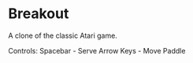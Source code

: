 # Breakout

A clone of the classic Atari game.

Controls:
  Spacebar - Serve
  Arrow Keys - Move Paddle
